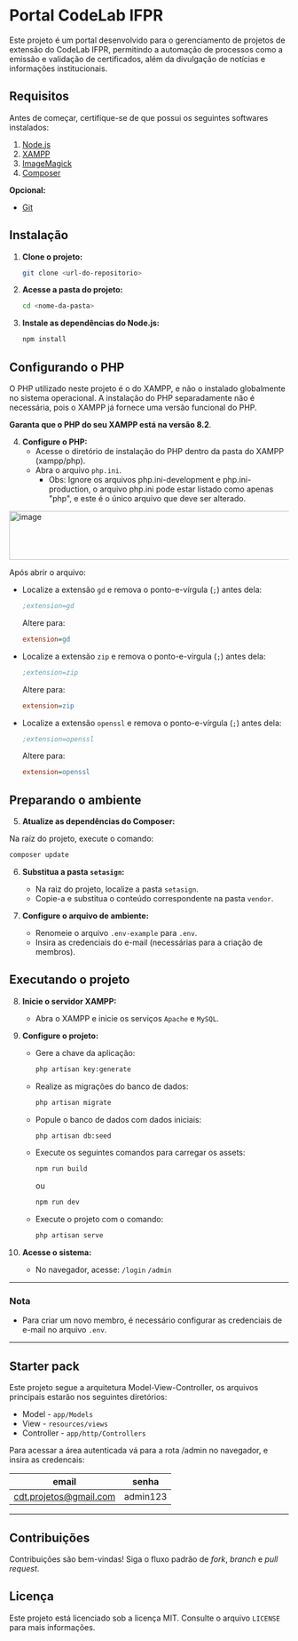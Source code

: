 # Portal CodeLab IFPR

Este projeto é um portal desenvolvido para o gerenciamento de projetos de extensão do CodeLab IFPR, permitindo a automação de processos como a emissão e validação de certificados, além da divulgação de notícias e informações institucionais.

## Requisitos

Antes de começar, certifique-se de que possui os seguintes softwares instalados:

1. [Node.js](https://nodejs.org/en/download/package-manager)
2. [XAMPP](https://sourceforge.net/projects/xampp/files/XAMPP%20Windows/8.2.12/xampp-windows-x64-8.2.12-0-VS16-installer.exe/download)
3. [ImageMagick](https://www.php.net/manual/en/book.imagick.php)
4. [Composer](https://getcomposer.org/download/)

**Opcional:**
- [Git](https://git-scm.com/downloads)

## Instalação

1. **Clone o projeto:**

   ```bash
   git clone <url-do-repositorio>
   ```

2. **Acesse a pasta do projeto:**

   ```bash
   cd <nome-da-pasta>
   ```

3. **Instale as dependências do Node.js:**

   ```bash
   npm install
   ```
## Configurando o PHP
O PHP utilizado neste projeto é o do XAMPP, e não o instalado globalmente no sistema operacional. A instalação do PHP separadamente não é necessária, pois o XAMPP já fornece uma versão funcional do PHP.

**Garanta que o PHP do seu XAMPP está na versão 8.2**.

4. **Configure o PHP:**
   - Acesse o diretório de instalação do PHP dentro da pasta do XAMPP (xampp/php).
   - Abra o arquivo `php.ini`.
     - Obs: Ignore os arquivos php.ini-development e php.ini-production, o arquivo php.ini pode estar listado como apenas "php", e este é o único arquivo que deve ser alterado.  
  <img width="608" height="88" alt="image" src="https://github.com/user-attachments/assets/394ddb3a-636c-4754-9e7c-6a01d5645a66" />

Após abrir o arquivo:
   - Localize a extensão `gd` e remova o ponto-e-vírgula (`;`) antes dela:
     ```ini
     ;extension=gd
     ```
     Altere para:
     ```ini
     extension=gd
     ```
   - Localize a extensão `zip` e remova o ponto-e-vírgula (`;`) antes dela:
     ```ini
     ;extension=zip
     ```
     Altere para:
     ```ini
     extension=zip
     ```
   - Localize a extensão `openssl` e remova o ponto-e-vírgula (`;`) antes dela:
     ```ini
     ;extension=openssl
     ```
     Altere para:
     ```ini
     extension=openssl
     ```
## Preparando o ambiente

5. **Atualize as dependências do Composer:**

Na raíz do projeto, execute o comando:
   ```bash
   composer update
   ```

6. **Substitua a pasta `setasign`:**
   - Na raiz do projeto, localize a pasta `setasign`.
   - Copie-a e substitua o conteúdo correspondente na pasta `vendor`.

7. **Configure o arquivo de ambiente:**
   - Renomeie o arquivo `.env-example` para `.env`.
   - Insira as credenciais do e-mail (necessárias para a criação de membros).

## Executando o projeto

8. **Inicie o servidor XAMPP:**
   - Abra o XAMPP e inicie os serviços `Apache` e `MySQL`.
  
9. **Configure o projeto:**
    - Gere a chave da aplicação:
      ```bash
      php artisan key:generate
      ```
    - Realize as migrações do banco de dados:
      ```bash
      php artisan migrate
      ```
    - Popule o banco de dados com dados iniciais:
      ```bash
      php artisan db:seed
      ```
    - Execute os seguintes comandos para carregar os assets:
      ```bash
      npm run build
      ```
      ou
      
      ```bash
      npm run dev
      ```
    - Execute o projeto com o comando:
      ```bash
      php artisan serve
      ```

10. **Acesse o sistema:**
    - No navegador, acesse:
      `/login`
      `/admin`

---

### Nota

- Para criar um novo membro, é necessário configurar as credenciais de e-mail no arquivo `.env`.

---
## Starter pack
Este projeto segue a arquitetura Model-View-Controller, os arquivos principais estarão nos seguintes diretórios:
- Model - `app/Models`
- View - `resources/views`
- Controller - `app/http/Controllers`

Para acessar a área autenticada vá para a rota /admin no navegador, e insira as credencais: 

| email | senha |
|---|---|
| cdt.projetos@gmail.com | admin123 |

---


## Contribuições

Contribuições são bem-vindas! Siga o fluxo padrão de *fork*, *branch* e *pull request*.

## Licença

Este projeto está licenciado sob a licença MIT. Consulte o arquivo `LICENSE` para mais informações.
